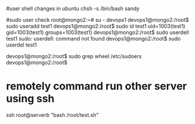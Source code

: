 #user shell changes in ubuntu
chsh -s /bin/bash sandy


#sudo user check
root@mongo2:~# su - devops1
devops1@mongo2:/root$ sudo useradd test1
devops1@mongo2:/root$ sudo id test1
uid=1003(test1) gid=1003(test1) groups=1003(test1)
devops1@mongo2:/root$ sudo userdell test1
sudo: userdell: command not found
devops1@mongo2:/root$ sudo userdel test1

devops1@mongo2:/root$ sudo grep wheel /etc/sudoers
devops1@mongo2:/root$


# remotely command run other server using ssh
ssh root@serverb "bash /root/test.sh"